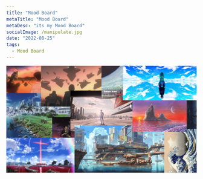 ```yaml
---
title: "Mood Board"
metaTitle: "Mood Board"
metaDesc: "its my Mood Board"
socialImage: /manipulate.jpg
date: "2022-08-25"
tags:
  - Mood Board
---
```


![AlienWorld](https://github.com/KabakaWilliam/wills-blog/blob/main/BlogPics/moodBoard/moodBoard.jpg?raw=true)
